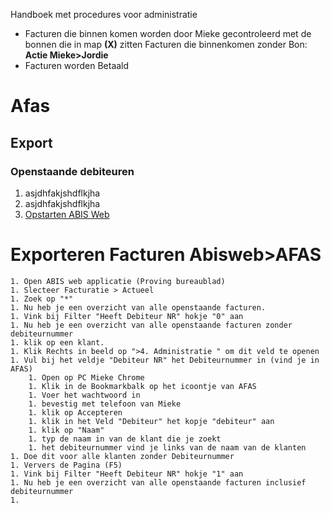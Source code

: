 Handboek met procedures voor administratie

- Facturen die binnen komen worden door Mieke gecontroleerd met de bonnen die in map **(X)** zitten
  Facturen die binnenkomen zonder Bon: **Actie Mieke>Jordie**
- Facturen worden Betaald




# Afas

## Export

### Openstaande debiteuren

1. asjdhfakjshdflkjha
1. asjdhfakjshdflkjha
1. [Opstarten ABIS Web](Handboek-Order-afhandeling#Opstarten-ABIS-Web)

# Exporteren Facturen Abisweb>AFAS

    1. Open ABIS web applicatie (Proving bureaublad)
    1. Slecteer Facturatie > Actueel
    1. Zoek op "*"
    1. Nu heb je een overzicht van alle openstaande facturen.
    1. Vink bij Filter "Heeft Debiteur NR" hokje "0" aan
    1. Nu heb je een overzicht van alle openstaande facturen zonder debiteurnummer
    1. klik op een klant.
    1. Klik Rechts in beeld op ">4. Administratie " om dit veld te openen
    1. Vul bij het veldje "Debiteur NR" het Debiteurnummer in (vind je in AFAS)
        1. Open op PC Mieke Chrome
        1. Klik in de Bookmarkbalk op het icoontje van AFAS
        1. Voer het wachtwoord in
        1. bevestig met telefoon van Mieke
        1. klik op Accepteren
        1. klik in het Veld "Debiteur" het kopje "debiteur" aan
        1. klik op "Naam"
        1. typ de naam in van de klant die je zoekt
        1. het debiteurnummer vind je links van de naam van de klanten
    1. Doe dit voor alle klanten zonder Debiteurnummer
    1. Ververs de Pagina (F5)
    1. Vink bij Filter "Heeft Debiteur NR" hokje "1" aan
    1. Nu heb je een overzicht van alle openstaande facturen inclusief debiteurnummer
    1. 
